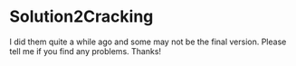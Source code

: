 # Solution2Cracking
I did them quite a while ago and some may not be the final version. Please tell me if you find any problems. Thanks!